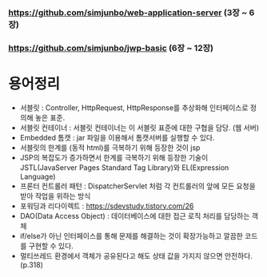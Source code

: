 ### https://github.com/simjunbo/web-application-server (3장 ~ 6장)
### https://github.com/simjunbo/jwp-basic (6장 ~ 12장)


# 용어정리
* 서블릿 : Controller, HttpRequest, HttpResponse를 추상화해 인터페이스로 정의해 놓은 표준.
* 서블릿 컨테이너 : 서블릿 컨테이너는 이 서블릿 표준에 대한 구협을 담당. (웹 서버)
* Embedded 톰캣 : jar 파일을 이용해서 톰캣서버를 실행할 수 있다.
* 서블릿의 한계를 (동적 html)를 극복하기 위해 등장한 것이 jsp
* JSP의 복잡도가 증가하면서 한계를 극복하기 위해 등장한 기술이 JSTL(JavaServer Pages Standard Tag Library)와 EL(Expression Language)
* 프론터 컨트롤러 패턴 : DispatcherServlet 처럼 각 컨트롤러의 앞에 모든 요청을 받아 작업을 위하는 방식
* 포워딩과 리다이렉트 : https://sdevstudy.tistory.com/26
* DAO(Data Access Object) : 데이터베이스에 대한 접근 로직 처리를 담당하는 객체
* if/else가 아닌 인터페이스를 통해 문제를 해결하는 것이 확장가능하고 깔끔한 코드를 구현할 수 있다.
* 멀티쓰레드 환경에서 객체가 공유된다고 해도 상태 값을 가지지 않으면 안전하다. (p.318)

